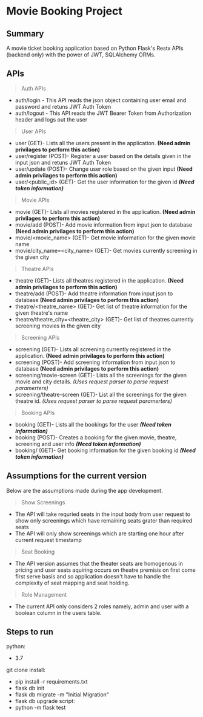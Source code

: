 # Movie Booking Project

## Summary
A movie ticket booking application based on Python Flask's Restx APIs (backend only) with the power of JWT, SQLAlchemy ORMs.
## APIs
> Auth APIs
  * auth/login - This API reads the json object containing user email and password and retuns JWT Auth Token
  * auth/logout - This API reads the JWT Bearer Token from Authorization header and logs out the user

> User APIs 
  * user (GET)- Lists all the users present in the application. **(Need admin privilages to perform this action)**
  * user/register (POST)- Register a user based on the details given in the input json and retuns JWT Auth Token
  * user/update (POST)- Change user role based on the given input **(Need admin privilages to perform this action)**
  * user/<public_id> (GET)- Get the user information for the given id   ***(Need token information)***

>  Movie APIs
  * movie (GET)- Lists all movies registered in the application. **(Need admin privilages to perform this action)**
  * movie/add (POST)- Add movie information from input json to database **(Need admin privilages to perform this action)**
  * movie/<movie_name> (GET)- Get movie information for the given movie name
  * movie/city_name=<city_name> (GET)- Get movies currently screening in the given city
 
> Theatre APIs
  * theatre (GET)- Lists all theatres registered in the application. **(Need admin privilages to perform this action)**
  * theatre/add (POST)- Add theatre information from input json to database **(Need admin privilages to perform this action)**
  * theatre/<theatre_name> (GET)- Get list of theatre information for the given theatre's name
  * theatre/theatre_city=<theatre_city> (GET)- Get list of theatres currently screening movies in the given city
  
> Screening APIs
  * screening (GET)- Lists all screening currently registered in the application.  **(Need admin privilages to perform this action)**
  * screening (POST)- Add screening information from input json to database **(Need admin privilages to perform this action)**
  * screening/movie-screen (GET)- Lists all the screenings for the given movie and city details. *(Uses request parser to parse request paramerters)*
  * screening/theatre-screen (GET)- List all the screenings for the given theatre id. *(Uses request parser to parse request paramerters)*
  
> Booking APIs
  * booking (GET)-  Lists all the bookings for the user    ***(Need token information)***
  * booking (POST)- Creates a booking for the given movie, theatre, screening and user info  ***(Need token information)***
  * booking/<booking-id> (GET)- Get booking information for the given booking id  ***(Need token information)***
  

  
## Assumptions for the current version
Below are the assumptions made during the app development.
> Show Screenings
  * The API will take requried seats in the input body from user request to show only screenings which have remaining seats grater than required seats
  * The API will only show screenings which are starting one hour after current request timestamp
> Seat Booking
  * The API version assumes that the theater seats are homogenous in pricing and user seats aquiring occurs on theatre premisis on first come first serve basis and so application doesn't have to handle the complexity of seat mapping and seat holding.
> Role Management
  * The current API only considers 2 roles namely, admin and user with a boolean column in the users table.

## Steps to run
python:
- 3.7

git clone 
install:
- pip install -r requirements.txt
- flask db init
- flask db migrate -m "Initial Migration"
- flask db upgrade
script:
- python -m flask test


